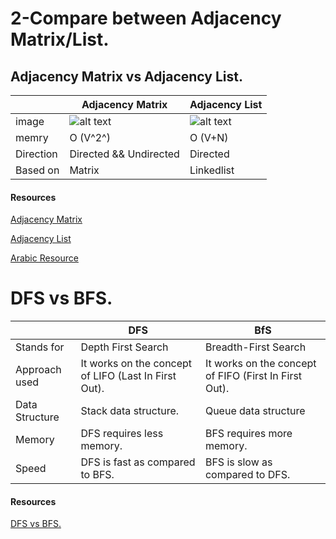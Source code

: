 # 2-Compare between Adjacency Matrix/List.
## Adjacency Matrix vs Adjacency List.

|    |Adjacency Matrix|Adjacency List	                                                                |
|----|----------------|-----------------                                                                |
|image|![alt text](https://www.wisdomjobs.com/tutorials/adjacency-matrix.png)|![alt text](https://www.researchgate.net/profile/Yueping-Li/publication/228563151/figure/fig1/AS:301851523207168@1448978419114/An-example-of-graph-and-its-adjacency-list.png)|
|memry|O (V^2^)	      |O (V+N)                                                                          |
|Direction| Directed && Undirected      | Directed                                                      |
|Based on|Matrix      |Linkedlist                                                                       |

#### Resources

[Adjacency Matrix](https://www.wisdomjobs.com/e-university/data-structures-tutorial-290/adjacency-matrix-7322.html)

[Adjacency List](https://www.pythonpool.com/adjacency-list-python/)

[Arabic Resource](https://youtu.be/SuGTr-TPfnc)

# DFS vs BFS.

|            |DFS             |BfS         |
|------------|----------------|------------|
|Stands for|Depth First Search|Breadth-First Search|
|Approach used|It works on the concept of LIFO (Last In First Out).|It works on the concept of FIFO (First In First Out).|
|Data Structure|Stack data structure.|Queue data structure|
|Memory|DFS requires less memory.|BFS requires more memory.|
|Speed|DFS is fast as compared to BFS.|BFS is slow as compared to DFS.|

#### Resources

[DFS vs BFS.](https://www.geeksforgeeks.org/difference-between-bfs-and-dfs/)

